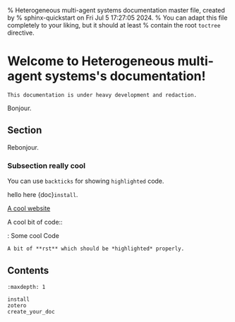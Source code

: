 % Heterogeneous multi-agent systems documentation master file, created by
% sphinx-quickstart on Fri Jul  5 17:27:05 2024.
% You can adapt this file completely to your liking, but it should at least
% contain the root `toctree` directive.

# Welcome to Heterogeneous multi-agent systems's documentation!

```{warning}
This documentation is under heavy development and redaction.
```


Bonjour.

## Section

Rebonjour.

### Subsection really cool

You can use `backticks` for showing `highlighted` code.

hello here {doc}`install`.

[A cool website]

A cool bit of code::

: Some cool Code

```rst
A bit of **rst** which should be *highlighted* properly.
```

## Contents

```{toctree}
:maxdepth: 1

install
zotero
create_your_doc
```

[a cool website]: http://sphinx-doc.org
